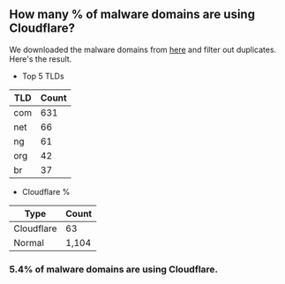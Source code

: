 ## How many % of malware domains are using Cloudflare?


We downloaded the malware domains from [here](https://urlhaus.abuse.ch) and filter out duplicates.
Here's the result.


[//]: # (start replacement)


- Top 5 TLDs

| TLD | Count |
| --- | --- |
| com | 631 |
| net | 66 |
| ng | 61 |
| org | 42 |
| br | 37 |


- Cloudflare %

| Type | Count |
| --- | --- |
| Cloudflare | 63 |
| Normal | 1,104 |


### 5.4% of malware domains are using Cloudflare.